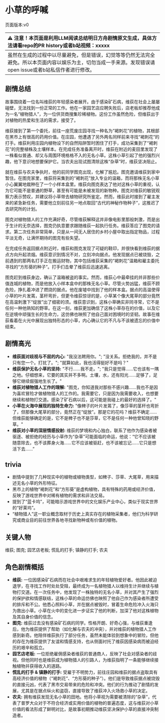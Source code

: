 # 小草的呼喊
页面版本:v0
 

| :warning: 注意！本页面是利用LLM阅读总结明日方舟剧情原文生成，具体方法请看repo的PR history或者b站视频：xxxxx           |
|:----------------------------|
| 虽然在生成的过程中以尽量避免，但是错误，幻觉等等仍然无法完全避免。所以本页面内容以娱乐为主，切勿当成一手来源。发现错误请open issue或者b站私信作者进行修改。|



## 剧情总结
故事围绕着一位名叫维荻的年轻感染者展开。由于感染矿石病，维荻在社会上屡屡碰壁，无法找到一份正常的工作。他在一家园艺店应聘失败后，店老板却推荐他成为一名“植物猎人”，为一位供货商搜集珍稀植物。这份工作虽然危险，但维荻出于对植物的热爱和生活的需求，接受了。

维荻接到了第一个委托，前往一座荒废庄园寻找一种名为“褐刺花”的植物，其根部在黑市上有很高的药用价值。在庄园，他遭遇了另外两名同样前来寻找“褐刺花”的打手。维荻利用庄园内植物设下的自然陷阱暂时困住了打手，成功采集到了“褐刺花”的完整植株及土壤样本。在完成任务准备离开时，维荻在附近的麦田里发现了一株看似普通、却又与周围环境格格不入的无名小草。这株小草引起了他的强烈兴趣，他下意识地想要保护它。当农夫出现试图清除这株“杂草”时，维荻坚决阻止。

就在维荻与农夫争执时，他的前同学图克出现，化解了尴尬。图克邀请维荻到家中暂住。在图克家里，维荻将采集到的“褐刺花”放入专业的温箱，而将那株无名小草小心翼翼地栽种在了一个小样本盒里。维荻向图克表达了他对这株小草的重视，认为它可能不是普通的野草，甚至有可能是未被发现的新物种。图克对维荻的敏锐观察力表示赞叹，并建议将小草带去植物研究所鉴定。然而，维荻此时接到了雇主发来的紧急新任务，需要他立刻前往另一地点取回“古代的神秘作物种子”，这推迟了去研究所的计划。

图克对植物猎人的工作充满好奇，尽管维荻解释这并非像电影里那般刺激，而是出于生计的无奈选择，图克仍执意要求跟随维荻一起执行任务。维荻答应了图克的请求。第二次任务非常简单，只是从一间无人居住的乡村小屋中取出指定物品，过程平淡无奇，让满怀期待的图克有些失望。

在完成任务返回据点附近时，维荻和图克发现了可疑的鞋印，并很快看到维荻的据点方向升起浓烟。维荻意识到情况不对，立刻冲向据点。他发现据点已被烧毁，之前遇到的那两名打手正在搬运财物，其中包括维荻采集的“褐刺花”温箱和雇主委托寻找的“方形葵的种子”。打手们击晕了维荻后迅速逃离。

图克赶到维荻身边，确认了温箱被盗的事实。然而，维荻心中最牵挂的并非那些价值连城的植物，而是他放入小样本盒中的那株无名小草。尽管火势凶猛，维荻不顾危险，挣扎着冲进了燃烧的据点。他在废墟中找到了他的样本盒。据点的高温使得小草的叶片发蔫，茎秆弯折，但更令维荻惊讶的是，小草某个像大尾草的部分竟然在高温刺激下“绽放”出了细密的须。维荻意识到，这株小草确实非同寻常，它不是任何一种他熟知的野草。在这一刻，维荻更加确信了这株小草存在的价值，以及它在逆境中顽强生长的生命力，这仿佛也映照了他自己面对困境时的坚韧。故事在维荻看着在火光中展现出独特形态的小草，内心确认它的不凡与不该被遗忘的价值中结束。
## 剧情高光
- **维荻面对歧视与不屈的内心:** "我没法聘用你。"; "没关系。拒绝我的，并不是只有您一个。打扰了。"; "就算如此，我也活得挺好不是吗？"
- **维荻保护无名小草的坚持:** "不行......我不走。"; "我只是觉得......它也该有一隅之地。仔细想来，它要的其实并不多啊。土壤，水，还有阳光......足够了，足够它继续倔强地生长了。"
- **维荻对植物猎人工作的理解:** "图克，你知道我对那些不感兴趣......我也不是因为喜欢冒险才做植物猎人的工作的。我需要它，只是因为我需要收入，也想要继续和植物打交道。感染了矿石病以后，这可能是我碰上的最好的选择了。"
- **小草在火海中展现的独特生命力:** "像稗子的叶片发蔫了，像莎草的茎秆也弯折了，但那像大尾草的部分，竟然正在“绽放”。那是它的花吗？维荻不确定......但维荻能够确定的是，它不是稗子也不是莎草，它不是任何一种他曾知晓的野草。"
- **维荻对小草的深层情感投射:** 维荻的梦境和内心独白，联系了他作为感染者被驱逐、被拒绝的经历与小草作为“杂草”可能面临的命运，他说：“它不应该被随意除去，也不该葬身火海......它不应该被驱赶，也不该被忘记......它只是想活下去......”
## trivia
- 剧情中提到了几种现实中的植物或植物类型，如稗子、莎草、大尾草，用来描述无名小草的外形特征。
- 黑市上的植物“褐刺花”和“方形葵”是虚构植物，具有特殊的药用或经济价值，反映了游戏世界中对稀有植物的需求和非法交易。
- 提到了“蓝卡坞”，可能暗示游戏世界中的文化娱乐产业中心，类似于现实世界的“好莱坞”。
- “植物猎人”这一职业概念取材于历史上真实存在的植物采集者，他们为科学研究或商业目的前往世界各地寻找新物种或有价值的植物。
## 关键人物
维荻; 图克; 园艺店老板; 慌乱的打手; 镇静的打手; 农夫
## 角色剧情概括
-   **维荻:** 一位因感染矿石病而在社会中艰难求生的年轻植物爱好者。他因此被迫退学，在寻找工作时处处受阻，最终成为一名植物猎人以维持生计并继续与植物打交道。在一次任务中，他发现了一株独特的无名小草，并对其产生了强烈的保护欲和情感联结，这株小草的命运仿佛也映照了他自己作为感染者所遭受的排斥和不公。他悉心照料小草，并在据点被毁时，冒着生命危险冲入火海只为救出小草。小草在火中的变化进一步证实了他的判断，加深了他对这株植物及其自身价值的信念。
-   **图克:** 维荻过去没有感染矿石病的同学。性格开朗、好奇心强，与维荻重逢后，他为维荻提供了帮助（如化解与农夫的冲突），并对维荻的植物猎人工作感到新奇。他陪伴维荻执行了部分任务，虽然未能体验到想象中的冒险，但他的存在为维荻提供了友谊和情感支持，也从侧面衬托了维荻因感染病而被迫经历的艰辛和孤立。
-   **园艺店老板:** 一位拒绝雇佣感染者维荻的普通商人，反映了社会对感染者的歧视。但他同时也是维荻成为植物猎人的引路人，为维荻指明了一条能够继续接触植物并获得收入的道路。
-   **慌乱的打手 & 镇静的打手:** 受雇于不明势力，前往庄园和维荻的据点盗取具有高经济价值的植物（“褐刺花”、“方形葵的种子”）。他们是导致维荻据点被烧毁的直接元凶，代表了黑市交易带来的危险和冲突。他们的行为推动了剧情的发展，尤其是在据点纵火和盗窃，直接导致了维荻冲入火场救小草的决定。
-   **农夫:** 拥有维荻发现无名小草的田地。他将小草视为需要被清除的“杂草”，代表了普罗大众对于不符合经济或实用价值的植物的普遍态度，这与维荻对小草价值的看法形成了鲜明对比，是故事初期推动维荻坚决保护小草的直接冲突制造者。